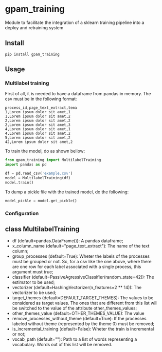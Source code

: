 # gpam_training
Module to facilitate the integration of a sklearn training pipeline into a deploy and retraining system

## Install

```
pip install gpam_training
```

## Usage

### Multilabel training

First of all, it is needed to have a dataframe from pandas in memory.
The csv must be in the following format:

```csv
process_id,page_text_extract,tema
1,Lorem ipsum dolor sit amet,1
1,Lorem ipsum dolor sit amet,2
2,Lorem ipsum dolor sit amet,2
2,Lorem ipsum dolor sit amet,3
4,Lorem ipsum dolor sit amet,1
4,Lorem ipsum dolor sit amet,2
5,Lorem ipsum dolor sit amet,2
42,Lorem ipsum dolor sit amet,2
```

To train the model, do as shown bellow:

```python
from gpam_training import MultilabelTraining
import pandas as pd

df = pd.read_csv('example.csv')
model = MultilabelTraining(df)
model.train()
```

To dump a pickle file with the trained model, do the following:
 
```python
model_pickle = model.get_pickle()
```

### Configuration

## class MultilabelTraining

* df (default=pandas.DataFrame()): A pandas dataframe;
* x_column_name (default="page_text_extract"): The name of the text column;
* group_processes (default=True): Wheter the labels of the processes must be grouped or not. So, for a csv like the
one above, where there are one row for each label associated with a single process, this argument must
true;
* classifier (default=PassiveAgressiveClassifier(random_state=42)): The estimator to be used;
* vectorizer (default=HashingVectorizer(n_features=2 ** 14)): The vectorizer to be used;
* target_themes (default=DEFAULT_TARGET_THEMES): The values to be considered as target values. The ones
that are different from this list will be switched to the value of the attribute other_themes_values;
* other_themes_value (default=OTHER_THEMES_VALUE): The value 
* remove_processes_without_theme (default=True): If the processes labeled without theme (represented by the theme 0)
must be removed;
* is_incremental_training (default=False): Wheter the train is incremental or not;
* vocab_path (default=""): Path to a list of words representing a vocabulary. Words out of this list will be removed.

